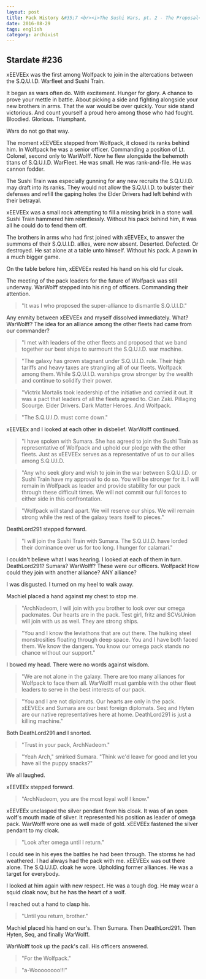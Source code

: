```yaml
---
layout: post
title: Pack History &#35;7 <br><i>The Sushi Wars, pt. 2 - The Proposal</i>
date: 2016-08-29
tags: english
category: archivist
---
```

Stardate #236
-------------
xEEVEEx was the first among Wolfpack to join in the altercations between the S.Q.U.I.D. Warfleet and Sushi Train.

It began as wars often do. With excitement. Hunger for glory. A chance to prove your mettle in battle. About picking a side and fighting alongside your new brothers in arms. That the war would be over quickly. Your side stand victorious. And count yourself a proud hero among those who had fought. Bloodied. Glorious. Triumphant.

Wars do not go that way.

The moment xEEVEEx stepped from Wolfpack, it closed its ranks behind him. In Wolfpack he was a senior officer. Commanding a position of Lt. Colonel, second only to WarWolff. Now he flew alongside the behemoth titans of S.Q.U.I.D. WarFleet. He was small. He was rank-and-file. He was cannon fodder.

The Sushi Train was especially gunning for any new recruits the S.Q.U.I.D. may draft into its ranks. They would not allow the S.Q.U.I.D. to bulster their defenses and refill the gaping holes the Elder Drivers had left behind with their betrayal.

xEEVEEx was a small rock attempting to fill a missing brick in a stone wall. Sushi Train hammered him relentlessly. Without his pack behind him, it was all he could do to fend them off.

The brothers in arms who had first joined with xEEVEEx, to answer the summons of their S.Q.U.I.D. allies, were now absent. Deserted. Defected. Or destroyed. He sat alone at a table unto himself. Without his pack. A pawn in a much bigger game.

On the table before him, xEEVEEx rested his hand on his old fur cloak.


The meeting of the pack leaders for the future of Wolfpack was still underway. WarWolff stepped into his ring of officers. Commanding their attention.

> "It was I who proposed the super-alliance to dismantle S.Q.U.I.D."

Any enmity between xEEVEEx and myself dissolved immediately. What? WarWolff? The idea for an alliance among the other fleets had came from our commander?

> "I met with leaders of the other fleets and proposed that we band together our best ships to surmount the S.Q.U.I.D. war machine. 

> "The galaxy has grown stagnant under S.Q.U.I.D. rule. Their high tariffs and heavy taxes are strangling all of our fleets. Wolfpack among them. While S.Q.U.I.D. warships grow stronger by the wealth and continue to solidify their power. 

> "Victrix Mortalis took leadership of the initiative and carried it out. It was a pact that leaders of all the fleets agreed to. Clan Zaki. Pillaging Scourge. Elder Drivers. Dark Matter Heroes. And Wolfpack. 

> "The S.Q.U.I.D. must come down."


xEEVEEx and I looked at each other in disbelief. WarWolff continued.

> "I have spoken with Sumara. She has agreed to join the Sushi Train as representative of Wolfpack and uphold our pledge with the other fleets. Just as xEEVEEx serves as a representative of us to our allies among S.Q.U.I.D.

> "Any who seek glory and wish to join in the war between S.Q.U.I.D. or Sushi Train have my approval to do so. You will be stronger for it. I will remain in Wolfpack as leader and provide stability for our pack through these difficult times. We will not commit our full forces to either side in this confrontation. 

> "Wolfpack will stand apart. We will reserve our ships. We will remain strong while the rest of the galaxy tears itself to pieces."

DeathLord291 stepped forward. 

> "I will join the Sushi Train with Sumara. The S.Q.U.I.D. have lorded their dominance over us for too long. I hunger for calamari."


I couldn't believe what I was hearing. I looked at each of them in turn. DeathLord291? Sumara? WarWolff? These were our officers. Wolfpack! How could they join with another alliance? ANY alliance?


I was disgusted. I turned on my heel to walk away.

Machiel placed a hand against my chest to stop me.

> "ArchNadeom, I will join with you brother to look over our omega packmates. Our hearts are in the pack. Test girl, fritz and SCVsUnion will join with us as well. They are strong ships.

> "You and I know the leviathons that are out there. The hulking steel monstrosities floating through deep space. You and I have both faced them. We know the dangers. You know our omega pack stands no chance without our support."

I bowed my head. There were no words against wisdom.

> "We are not alone in the galaxy. There are too many alliances for Wolfpack to face them all. WarWolff must gamble with the other fleet leaders to serve in the best interests of our pack. 

> "You and I are not diplomats. Our hearts are only in the pack. xEEVEEx and Sumara are our best foreign diplomats. Seq and Hyten are our native representatives here at home. DeathLord291 is just a killing machine."

Both DeathLord291 and I snorted.

> "Trust in your pack, ArchNadeom."


> "Yeah Arch," smirked Sumara. "Think we'd leave for good and let you have all the puppy snacks?"

We all laughed.


xEEVEEx stepped forward.

> "ArchNadeom, you are the most loyal wolf I know."

xEEVEEx unclasped the silver pendant from his cloak. It was of an open wolf's mouth made of silver. It represented his position as leader of omega pack. WarWolff wore one as well made of gold. xEEVEEx fastened the silver pendant to my cloak.

> "Look after omega until I return."

I could see in his eyes the battles he had been through. The storms he had weathered. I had always had the pack with me. xEEVEEx was out there alone. The S.Q.U.I.D. cloak he wore. Upholding former alliances. He was a target for everybody.

I looked at him again with new respect. He was a tough dog. He may wear a squid cloak now, but he has the heart of a wolf.

I reached out a hand to clasp his.

> "Until you return, brother."


Machiel placed his hand on our's. Then Sumara. Then DeathLord291. Then Hyten, Seq, and finally WarWolff.

WarWolff took up the pack's call. His officers answered.

> "For the Wolfpack."

> "a-Woooooooo!!!"